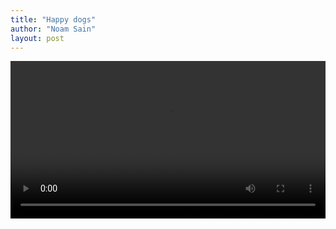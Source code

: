 ```yaml
---
title: "Happy dogs"
author: "Noam Sain"
layout: post
---
```


<video controls width="100%" src="/assets/2020/2020-05-happy-dogs.mov" title="Happy dogs"></video>
